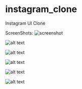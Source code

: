 # instagram_clone
Instagram UI Clone

ScreenShots:
![screenshot](https://github.com/jagrut-18/instagram_clone/blob/master/screenshots/Screenshot_1.png)

![alt text](https://github.com/jagrut-18/instagram_clone/blob/master/screenshots/Screenshot_2.png)

![alt text](https://github.com/jagrut-18/instagram_clone/blob/master/screenshots/Screenshot_3.png)

![alt text](https://github.com/jagrut-18/instagram_clone/blob/master/screenshots/Screenshot_4.png)

![alt text](https://github.com/jagrut-18/instagram_clone/blob/master/screenshots/Screenshot_5.png)

![alt text](https://github.com/jagrut-18/instagram_clone/blob/master/screenshots/Screenshot_6.png)
